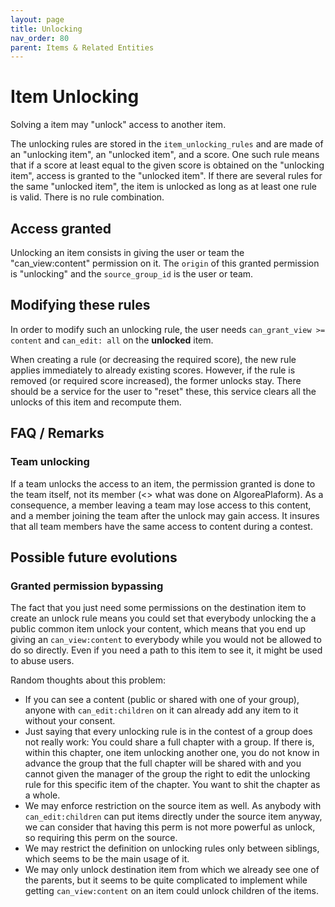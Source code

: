 ```yaml
---
layout: page
title: Unlocking
nav_order: 80
parent: Items & Related Entities
---
```


# Item Unlocking

Solving a item may "unlock" access to another item.

The unlocking rules are stored in the `item_unlocking_rules` and are made of an "unlocking item", an "unlocked item", and a score. One such rule means that if a score at least equal to the given score is obtained on the "unlocking item", access is granted to the "unlocked item". If there are several rules for the same "unlocked item", the item is unlocked as long as at least one rule is valid. There is no rule combination.

## Access granted

Unlocking an item consists in giving the user or team the "can_view:content" permission on it. The `origin` of this granted permission is "unlocking" and the `source_group_id` is the user or team.

## Modifying these rules

In order to modify such an unlocking rule, the user needs `can_grant_view >= content` and `can_edit: all` on the **unlocked** item.

When creating a rule (or decreasing the required score), the new rule applies immediately to already existing scores. However, if the rule is removed (or required score increased), the former unlocks stay. There should be a service for the user to "reset" these, this service clears all the unlocks of this item and recompute them.

## FAQ / Remarks

### Team unlocking

If a team unlocks the access to an item, the permission granted is done to the team itself, not its member (<> what was done on AlgoreaPlaform). As a consequence, a member leaving a team may lose access to this content, and a member joining the team after the unlock may gain access. It insures that all team members have the same access to content during a contest.

## Possible future evolutions

### Granted permission bypassing

The fact that you just need some permissions on the destination item to create an unlock rule means you could set that everybody unlocking the a public common item unlock your content, which means that you end up giving an `can_view:content` to everybody while you would not be allowed to do so directly. Even if you need a path to this item to see it, it might be used to abuse users.

Random thoughts about this problem:
- If you can see a content (public or shared with one of your group), anyone with `can_edit:children` on it can already add any item to it without your consent.
- Just saying that every unlocking rule is in the contest of a group does not really work: You could share a full chapter with a group. If there is, within this chapter, one item unlocking another one, you do not know in advance the group that the full chapter will be shared with and you cannot given the manager of the group the right to edit the unlocking rule for this specific item of the chapter. You want to shit the chapter as a whole.
- We may enforce restriction on the source item as well. As anybody with `can_edit:children` can put items directly under the source item anyway, we can consider that having this perm is not more powerful as unlock, so requiring this perm on the source.
- We may restrict the definition on unlocking rules only between siblings, which seems to be the main usage of it.
- We may only unlock destination item from which we already see one of the parents, but it seems to be quite complicated to implement while getting `can_view:content` on an item could unlock children of the items.
